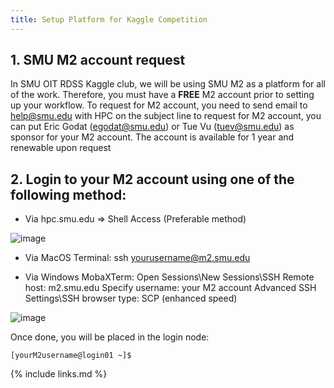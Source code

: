 ```yaml
---
title: Setup Platform for Kaggle Competition
---
```


## 1. SMU M2 account request

In SMU OIT RDSS Kaggle club, we will be using SMU M2 as a platform for all of the work. Therefore, you must have a **FREE** M2 account prior to setting up your workflow. To request for M2 account, you need to send email to help@smu.edu with HPC on the subject line to request for M2 account, you can put Eric Godat (egodat@smu.edu) or Tue Vu (tuev@smu.edu) as sponsor for your M2 account. The account is available for 1 year and renewable upon request

## 2. Login to your M2 account using one of the following method:
- Via hpc.smu.edu => Shell Access (Preferable method)

![image](https://user-images.githubusercontent.com/43855029/193322149-f1940199-78aa-40b9-b125-c3a912c041c5.png)

- Via MacOS Terminal:
ssh yourusername@m2.smu.edu

- Via Windows MobaXTerm:
Open Sessions\New Sessions\SSH
Remote host: m2.smu.edu
Specify username: your M2 account
Advanced SSH Settings\SSH browser type: SCP (enhanced speed)

![image](https://user-images.githubusercontent.com/43855029/193322565-88b5c63e-4204-447c-a2ca-d0825f68baf4.png)

Once done, you will be placed in the login node:

```
[yourM2username@login01 ~]$ 
```

{% include links.md %}
